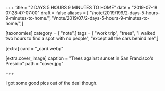 +++
title = "2 DAYS 5 HOURS 9 MINUTES TO HOME"
date = "2019-07-18 07:28:47-07:00"
draft = false
aliases = [ "/note/2019/199/2-days-5-hours-9-minutes-to-home/", "/note/2019/07/2-days-5-hours-9-minutes-to-home/",]

[taxonomies]
category = [ "note",]
tags = [ "work trip", "trees", "i walked two hours to find a spot with no people", "except all the cars behind me",]

[extra]
card = "_card.webp"

[extra.cover_image]
caption = "Trees against sunset in San Francisco's Presidio"
path = "cover.jpg"

+++

I got some good pics out of the deal though.